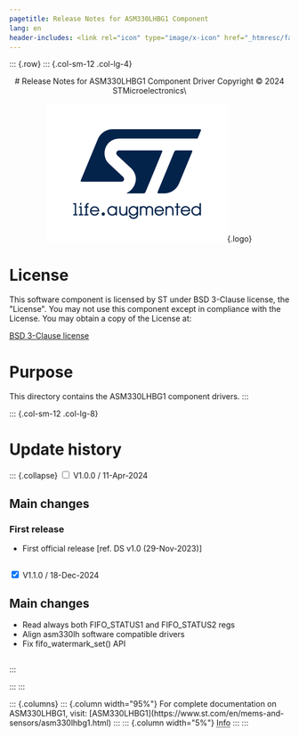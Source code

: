 ```yaml
---
pagetitle: Release Notes for ASM330LHBG1 Component
lang: en
header-includes: <link rel="icon" type="image/x-icon" href="_htmresc/favicon.png" />
---
```


::: {.row}
::: {.col-sm-12 .col-lg-4}

<center>
# Release Notes for ASM330LHBG1 Component Driver
Copyright &copy; 2024 STMicroelectronics\

[![ST logo](_htmresc/st_logo_2020.png)](https://www.st.com){.logo}
</center>

# License

This software component is licensed by ST under BSD 3-Clause license, the "License".
You may not use this component except in compliance with the License. You may obtain a copy of the License at:

[BSD 3-Clause license](https://opensource.org/licenses/BSD-3-Clause)

# Purpose

This directory contains the ASM330LHBG1 component drivers.
:::

::: {.col-sm-12 .col-lg-8}
# Update history

::: {.collapse}
<input type="checkbox" id="collapse-section1" aria-hidden="true">
<label for="collapse-section1" aria-hidden="true">V1.0.0 / 11-Apr-2024</label>
<div>

## Main changes

### First release

- First official release [ref. DS v1.0 (29-Nov-2023)]

##
</div>

<input type="checkbox" id="collapse-section2" checked aria-hidden="true">
<label for="collapse-section2" aria-hidden="true">V1.1.0 / 18-Dec-2024</label>
<div>

## Main changes

- Read always both FIFO_STATUS1 and FIFO_STATUS2 regs
- Align asm330lh software compatible drivers
- Fix fifo_watermark_set() API

##
</div>

:::

:::
:::

<footer class="sticky">
::: {.columns}
::: {.column width="95%"}
For complete documentation on ASM330LHBG1,
visit:
[ASM330LHBG1](https://www.st.com/en/mems-and-sensors/asm330lhbg1.html)
:::
::: {.column width="5%"}
<abbr title="Based on template cx566953 version 2.0">Info</abbr>
:::
:::
</footer>
